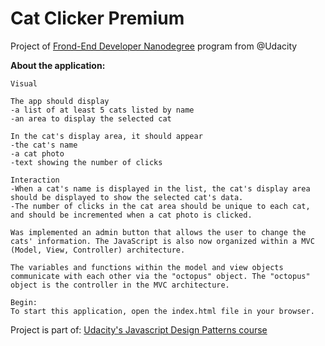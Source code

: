 # Cat Clicker Premium

Project of [Frond-End Developer Nanodegree](https://br.udacity.com/course/front-end-web-developer-nanodegree--nd001-br-advanced) program from @Udacity

**About the application:**
```
Visual

The app should display
-a list of at least 5 cats listed by name
-an area to display the selected cat

In the cat's display area, it should appear
-the cat's name
-a cat photo
-text showing the number of clicks

Interaction
-When a cat's name is displayed in the list, the cat's display area should be displayed to show the selected cat's data.
-The number of clicks in the cat area should be unique to each cat, and should be incremented when a cat photo is clicked.

Was implemented an admin button that allows the user to change the cats' information. The JavaScript is also now organized within a MVC (Model, View, Controller) architecture.

The variables and functions within the model and view objects communicate with each other via the "octopus" object. The "octopus" object is the controller in the MVC architecture.

Begin:
To start this application, open the index.html file in your browser.
```
Project is part of: 
[Udacity's Javascript Design Patterns course](https://www.udacity.com/course/javascript-design-patterns--ud989)
